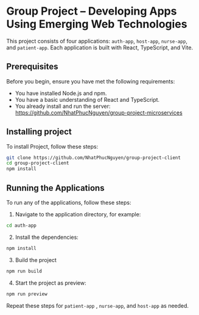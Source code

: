 # Group Project – Developing Apps Using Emerging Web Technologies

This project consists of four applications: `auth-app`, `host-app`, `nurse-app`, and `patient-app`. Each application is built with React, TypeScript, and Vite.

## Prerequisites

Before you begin, ensure you have met the following requirements:

- You have installed Node.js and npm.
- You have a basic understanding of React and TypeScript.
- You already install and run the server: https://github.com/NhatPhucNguyen/group-project-microservices

## Installing project
To install Project, follow these steps:
```bash
git clone https://github.com/NhatPhucNguyen/group-project-client
cd group-project-client
npm install
```

## Running the Applications

To run any of the applications, follow these steps:

1. Navigate to the application directory, for example:

```bash
cd auth-app
```

2. Install the dependencies:

```bash
npm install
```

3. Build the project

```bash
npm run build
```

4. Start the project as preview:

```bash
npm run preview
```

Repeat these steps for `patient-app` , `nurse-app`, and `host-app` as needed.
